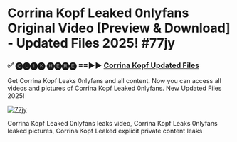 # Corrina Kopf Leaked 0nlyfans Original Video [Preview & Download] - Updated Files 2025! #77jy

<h3>✅ 🅒🅛🅘🅚 🅗🅔🅡🅔 ==►► <a href="https://mediafile.pages.dev?q=Corrina+Kopf&ref=B5R" rel="nofollow">Corrina Kopf Updated Files</a></h3>

Get Corrina Kopf Leaks 0nlyfans and all content. Now you can access all videos and pictures of Corrina Kopf Leaked 0nlyfans. New Updated Files 2025!

[![77jy](https://github.com/user-attachments/assets/f5210949-1d50-4880-9bd9-f37c6975c838)](https://mediafile.pages.dev?q=Corrina+Kopf&ref=B5R)

Corrina Kopf Leaked 0nlyfans leaks video, Corrina Kopf Leaks 0nlyfans leaked pictures, Corrina Kopf Leaked explicit private content leaks